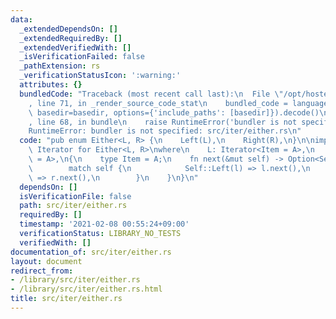 ```yaml
---
data:
  _extendedDependsOn: []
  _extendedRequiredBy: []
  _extendedVerifiedWith: []
  _isVerificationFailed: false
  _pathExtension: rs
  _verificationStatusIcon: ':warning:'
  attributes: {}
  bundledCode: "Traceback (most recent call last):\n  File \"/opt/hostedtoolcache/Python/3.9.1/x64/lib/python3.9/site-packages/onlinejudge_verify/documentation/build.py\"\
    , line 71, in _render_source_code_stat\n    bundled_code = language.bundle(stat.path,\
    \ basedir=basedir, options={'include_paths': [basedir]}).decode()\n  File \"/opt/hostedtoolcache/Python/3.9.1/x64/lib/python3.9/site-packages/onlinejudge_verify/languages/user_defined.py\"\
    , line 68, in bundle\n    raise RuntimeError('bundler is not specified: {}'.format(path.as_posix()))\n\
    RuntimeError: bundler is not specified: src/iter/either.rs\n"
  code: "pub enum Either<L, R> {\n    Left(L),\n    Right(R),\n}\n\nimpl<A, L, R>\
    \ Iterator for Either<L, R>\nwhere\n    L: Iterator<Item = A>,\n    R: Iterator<Item\
    \ = A>,\n{\n    type Item = A;\n    fn next(&mut self) -> Option<Self::Item> {\n\
    \        match self {\n            Self::Left(l) => l.next(),\n            Self::Right(r)\
    \ => r.next(),\n        }\n    }\n}\n"
  dependsOn: []
  isVerificationFile: false
  path: src/iter/either.rs
  requiredBy: []
  timestamp: '2021-02-08 00:55:24+09:00'
  verificationStatus: LIBRARY_NO_TESTS
  verifiedWith: []
documentation_of: src/iter/either.rs
layout: document
redirect_from:
- /library/src/iter/either.rs
- /library/src/iter/either.rs.html
title: src/iter/either.rs
---
```

